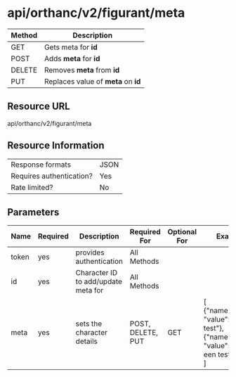 # api/orthanc/v2/figurant/meta

|Method | Description |
| --- | ---
| GET | Gets meta for **id**
| POST | Adds **meta** for **id**
| DELETE | Removes **meta** from **id**
| PUT | Replaces value of **meta** on **id**

## Resource URL
api/orthanc/v2/figurant/meta

## Resource Information
|||
|--|--|
|Response formats | JSON |
|Requires authentication?| Yes |
|Rate limited? | No |

## Parameters
| Name | Required | Description | Required For | Optional For | Example
|--|--|--|--|--|--
token | yes | provides authentication | All Methods
id | yes | Character ID to add/update meta for | All Methods
meta | yes | sets the character details | POST, DELETE, PUT | GET | [</br>{"name":"test", "value":"eerste test"},</br>{"name":"test1", "value":"nog een test123"}</br>]

